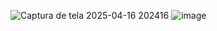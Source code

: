 ![Captura de tela 2025-04-16 202416](https://github.com/user-attachments/assets/e640a7ef-3c81-4f09-aed5-84654a7b307a)
![image](https://github.com/user-attachments/assets/6d9f5f3a-60dc-4d13-9022-90cc5f02f42c)

